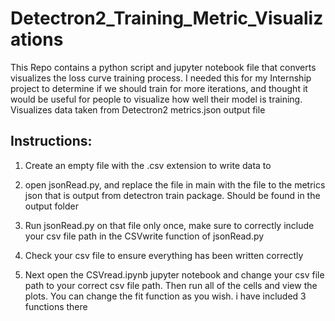# Detectron2_Training_Metric_Visualizations
This Repo contains a python script and jupyter notebook file that converts visualizes the loss curve training process. I needed this for my Internship project to determine if we should train for more iterations, and thought it would be useful for people to visualize how well their model is training. Visualizes data taken from Detectron2 metrics.json output file


## Instructions:
1. Create an empty file with the .csv extension to write data to

2. open jsonRead.py, and replace the file in main with the file to the
metrics json that is output from detectron train package. Should be found
in the output folder

3. Run jsonRead.py on that file only once, make sure to correctly include 
your csv file path in the CSVwrite function of jsonRead.py

4. Check your csv file to ensure everything has been written correctly

5. Next open the CSVread.ipynb jupyter notebook and change your csv file 
path to your correct csv file path. Then run all of the cells and view
the plots. You can change the fit function as you wish. i have included 3 
functions there
